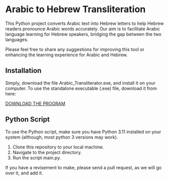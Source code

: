 # Arabic to Hebrew Transliteration

This Python project converts Arabic text into Hebrew letters to help Hebrew readers pronounce Arabic words accurately.
Our aim is to facilitate Arabic language learning for Hebrew speakers, bridging the gap between the two languages.

Please feel free to share any suggestions for improving this tool or enhancing the learning experience for Arabic and Hebrew.

## Installation

Simply, download the file Arabic_Transliterator.exe, and install it on your computer.
To use the standalone executable (.exe) file, download it from here:

[DOWNLOAD THE PROGRAM](https://github.com/dorigabay/arabic_transliteration/raw/main/dist/main.exe)

## Python Script

To use the Python script, make sure you have Python 3.11 installed on your system (although, most python 3 versions may work).
1. Clone this repository to your local machine.
2. Navigate to the project directory.
3. Run the script main.py.

If you have a revisement to make, please send a pull request, as we will go over it, and add it.


